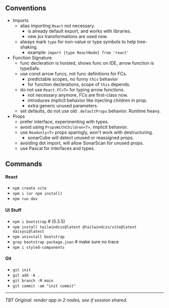 ## Conventions

- Imports
  - alias importing `React` not necessary.
    - is already default export, and works with libraries.
    - new jsx transformations are used now.
  - always mark `type` for non-value or type symbols to help tree-shaking.
    - example: `import {type ReactNode} from 'react'`
- Function Signature
  - func decleration is hoisted, shows func on IDE, arrow function is typeSafe.
  - use const arrow funcs, not func definitions for FCs.
    - predictable scopes, no funny `this` behavior
    - for function declerations, scope of `this` depends.
  - do not use `React.FC<T>` for typing arrow functions.
    - not necessary anymore, FCs are first-class now.
    - introduces implicit behavior like injecting children in prop.
    - extra generic unused parameters.
  - set defaults, do not use old `.defaultProps` behavior. Runtime heavy.
- Props
  - prefer interface, experimenting with types.
  - avoid using `PropsWithChildren<T>`, implicit behavior.
  - use `Readonly<T>` props sparingly, won't work with destructuring.
    - sonarCube will detect unused or reassigned props.
  - avoiding dot import, will allow SonarScan for unused props.
  - use Pascal for interfaces and types.

## Commands

#### React

- `npm create vite`
- `npm i (or npm install)`
- `npm run dev`

#### UI Stuff

- `npm i bootstrap` # (5.3.5)
- `npm install tailwindcss@latest @tailwindcss/vite@latest daisyui@latest`
- `npm uninstall bootstrap`
- `grep bootstrap package.json` # make sure no trace
- `npm i styled-components`

#### Git

- `git init`
- `git add -A .`
- `git branch -M main`
- `git commit -am "init commit"`


---
*TBT Original: render app in 2 nodes, see if session shared.*